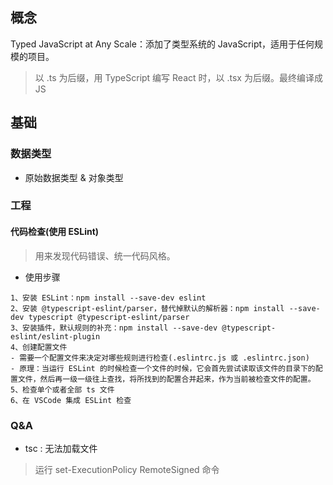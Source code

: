 ## 概念
Typed JavaScript at Any Scale：添加了类型系统的 JavaScript，适用于任何规模的项目。
> 以 .ts 为后缀，用 TypeScript 编写 React 时，以 .tsx 为后缀。最终编译成 JS
## 基础
### 数据类型
- 原始数据类型 & 对象类型


### 工程
#### 代码检查(使用 ESLint)
> 用来发现代码错误、统一代码风格。 
- 使用步骤
```text
1、安装 ESLint：npm install --save-dev eslint
2、安装 @typescript-eslint/parser，替代掉默认的解析器：npm install --save-dev typescript @typescript-eslint/parser
3、安装插件，默认规则的补充：npm install --save-dev @typescript-eslint/eslint-plugin
4、创建配置文件
- 需要一个配置文件来决定对哪些规则进行检查(.eslintrc.js 或 .eslintrc.json)
- 原理：当运行 ESLint 的时候检查一个文件的时候，它会首先尝试读取该文件的目录下的配置文件，然后再一级一级往上查找，将所找到的配置合并起来，作为当前被检查文件的配置。
5、检查单个或者全部 ts 文件
6、在 VSCode 集成 ESLint 检查
```



### Q&A
- tsc : 无法加载文件
> 运行 set-ExecutionPolicy RemoteSigned 命令